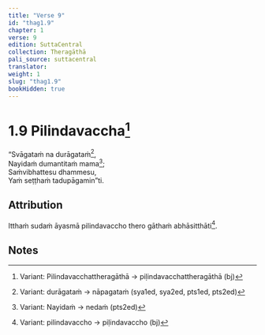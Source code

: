 ```yaml
---
title: "Verse 9"
id: "thag1.9"
chapter: 1
verse: 9
edition: SuttaCentral
collection: Theragāthā
pali_source: suttacentral
translator: 
weight: 1
slug: "thag1.9"
bookHidden: true
---
```


# 1.9 Pilindavaccha[^1]

“Svāgataṁ na durāgataṁ[^2],  
Nayidaṁ dumantitaṁ mama[^3];  
Saṁvibhattesu dhammesu,  
Yaṁ seṭṭhaṁ tadupāgamin”ti.  

## Attribution

Itthaṁ sudaṁ āyasmā pilindavaccho thero gāthaṁ abhāsitthāti[^4].

## Notes

[^1]: Variant: Pilindavacchattheragāthā → piḷindavacchattheragāthā (bj)
[^2]: Variant: durāgataṁ → nāpagataṁ (sya1ed, sya2ed, pts1ed, pts2ed)
[^3]: Variant: Nayidaṁ → nedaṁ (pts2ed)
[^4]: Variant: pilindavaccho → piḷindavaccho (bj)
